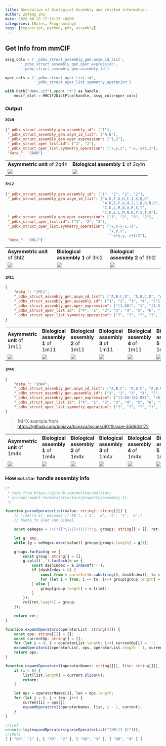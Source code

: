 ```yaml
---
title: Generation of Biological Assembly and related information
author: Zefeng Zhu
date: 2020-08-28 17:19:23 +0800
categories: [Notes, Programming]
tags: [typescript, python, pdb, assembly]
---
```


## Get Info from mmCIF

```python
assg_cols = ('_pdbx_struct_assembly_gen.asym_id_list',
       '_pdbx_struct_assembly_gen.oper_expression',
       '_pdbx_struct_assembly_gen.assembly_id')

oper_cols = ('_pdbx_struct_oper_list.id', 
             '_pdbx_struct_oper_list.symmetry_operation')

with Path("demo.cif").open('rt') as handle:
    mmcif_dict = MMCIF2DictPlus(handle, assg_cols+oper_cols)
```

### Output

#### `2Q4N`

```json
{"_pdbx_struct_assembly_gen.assembly_id": ["1"],
 "_pdbx_struct_assembly_gen.asym_id_list": ["A,B"],
 "_pdbx_struct_assembly_gen.oper_expression": ["1,2"],
 "_pdbx_struct_oper_list.id": ["1", "2"],
 "_pdbx_struct_oper_list.symmetry_operation": ["x,y,z", "-x,-y+2,z"],
 "data_": "2Q4N"}
```

<table>
    <tr>
        <td>
            <b>Asymmetric unit</b> of 2q4n
        </td>
        <td>
            <b>Biological assembly 1</b> of 2q4n
        </td>
    </tr>
    <tr>
        <td>
            <img src="https://cdn.rcsb.org/images/structures/q4/2q4n/2q4n_model-1.jpeg"/>
        </td>
        <td>
            <img src="https://cdn.rcsb.org/images/structures/q4/2q4n/2q4n_assembly-1.jpeg"/>
        </td>
    </tr>
</table>

#### `3HL2`

```json
{"_pdbx_struct_assembly_gen.assembly_id": ["1", "1", "2", "2"],
 "_pdbx_struct_assembly_gen.asym_id_list": ["A,B,F,G,H,I,J,K,Q,R",
                                            "A,B,E,F,G,H,I,J,K,Q,R,U",
                                            "C,D,L,M,N,O,P,S,T",
                                            "C,D,E,L,M,N,O,P,S,T,U"],
 "_pdbx_struct_assembly_gen.oper_expression": ["1", "2", "3", "2"],
 "_pdbx_struct_oper_list.id": ["1", "2", "3"],
 "_pdbx_struct_oper_list.symmetry_operation": ["x,x-y-1,-z",
                                               "x,y,z",
                                               "-x+y,y,-z+1/3"],
 "data_": "3HL2"}
```

<table>
    <tr>
        <td>
            <b>Asymmetric unit</b> of 3hl2
        </td>
        <td>
            <b>Biological assembly 1</b> of 3hl2
        </td>
<td>
            <b>Biological assembly 2</b> of 3hl2
        </td>
    </tr>
    <tr>
        <td>
            <img src="https://cdn.rcsb.org/images/structures/hl/3hl2/3hl2_model-1.jpeg"/>
        </td>
        <td>
            <img src="https://cdn.rcsb.org/images/structures/hl/3hl2/3hl2_assembly-1.jpeg"/>
        </td>
        <td>
            <img src="https://cdn.rcsb.org/images/structures/hl/3hl2/3hl2_assembly-2.jpeg"/>
        </td>
    </tr>
</table>

#### `1M11`

```json
{
    "data_": "1M11",
    "_pdbx_struct_assembly_gen.asym_id_list": ["A,B,C,D", "A,B,C,D", "A,B,C,D", "A,B,C,D", "A,B,C,D"],
    "_pdbx_struct_assembly_gen.assembly_id": ["1", "2", "3", "4", "5"],
    "_pdbx_struct_assembly_gen.oper_expression": ["(1-60)", "1", "(1-5)", "(1,2,6,10,23,24)", "P"],
    "_pdbx_struct_oper_list.id": ["P", "1", "2", "3", "4", "5", "6", "7", "8", "9", "10", "11", "12", "13", "14", "15", "16", "17", "18", "19", "20", "21", "22", "23", "24", "25", "26", "27", "28", "29", "30", "31", "32", "33", "34", "35", "36", "37", "38", "39", "40", "41", "42", "43", "44", "45", "46", "47", "48", "49", "50", "51", "52", "53", "54", "55", "56", "57", "58", "59", "60"],
    "_pdbx_struct_oper_list.symmetry_operation": ["?", "?", "?", "?", "?", "?", "?", "?", "?", "?", "?", "?", "?", "?", "?", "?", "?", "?", "?", "?", "?", "?", "?", "?", "?", "?", "?", "?", "?", "?", "?", "?", "?", "?", "?", "?", "?", "?", "?", "?", "?", "?", "?", "?", "?", "?", "?", "?", "?", "?", "?", "?", "?", "?", "?", "?", "?", "?", "?", "?", "?"]
}
```

<table>
    <tr>
        <td>
            <b>Asymmetric unit</b> of 1m11
        </td>
        <td>
            <b>Biological assembly 1</b> of 1m11
        </td>
        <td>
            <b>Biological assembly 2</b> of 1m11
        </td>
        <td>
            <b>Biological assembly 3</b> of 1m11
        </td>
<td>
            <b>Biological assembly 4</b> of 1m11
        </td>
        <td>
            <b>Biological assembly 5</b> of 1m11
        </td>
    </tr>
    <tr>
        <td>
            <img src="https://cdn.rcsb.org/images/structures/m1/1m11/1m11_model-1.jpeg"/>
        </td>
        <td>
            <img src="https://cdn.rcsb.org/images/structures/m1/1m11/1m11_assembly-1.jpeg"/>
        </td>
        <td>
            <img src="https://cdn.rcsb.org/images/structures/m1/1m11/1m11_assembly-2.jpeg"/>
        </td>
        <td>
            <img src="https://cdn.rcsb.org/images/structures/m1/1m11/1m11_assembly-3.jpeg"/>
        </td>
<td>
            <img src="https://cdn.rcsb.org/images/structures/m1/1m11/1m11_assembly-4.jpeg"/>
        </td>
        <td>
            <img src="https://cdn.rcsb.org/images/structures/m1/1m11/1m11_assembly-5.jpeg"/>
        </td>
    </tr>
</table>

#### `1M4X`

```json
{
    "data_": "1M4X",
    "_pdbx_struct_assembly_gen.asym_id_list": ["A,B,C", "A,B,C", "A,B,C", "A,B,C", "A,B,C", "A,B,C", "A,B,C"],
    "_pdbx_struct_assembly_gen.assembly_id": ["1", "2", "3", "4", "5", "6", "7"],
    "_pdbx_struct_assembly_gen.oper_expression": ["(1-60)(61-88)", "(61-88)", "(1-5)(61-88)", "(1,2,6,10,23,24)(61-88)", "(1-5)(63-68)", "(1,10,23)(61,62,69-88)", "(P)(61-88)"],
    "_pdbx_struct_oper_list.id": ["P", "1", "2", "3", "4", "5", "6", "7", "8", "9", "10", "11", "12", "13", "14", "15", "16", "17", "18", "19", "20", "21", "22", "23", "24", "25", "26", "27", "28", "29", "30", "31", "32", "33", "34", "35", "36", "37", "38", "39", "40", "41", "42", "43", "44", "45", "46", "47", "48", "49", "50", "51", "52", "53", "54", "55", "56", "57", "58", "59", "60", "61", "62", "63", "64", "65", "66", "67", "68", "69", "70", "71", "72", "73", "74", "75", "76", "77", "78", "79", "80", "81", "82", "83", "84", "85", "86", "87", "88"],
    "_pdbx_struct_oper_list.symmetry_operation": ["?", "?", "?", "?", "?", "?", "?", "?", "?", "?", "?", "?", "?", "?", "?", "?", "?", "?", "?", "?", "?", "?", "?", "?", "?", "?", "?", "?", "?", "?", "?", "?", "?", "?", "?", "?", "?", "?", "?", "?", "?", "?", "?", "?", "?", "?", "?", "?", "?", "?", "?", "?", "?", "?", "?", "?", "?", "?", "?", "?", "?", "?", "?", "?", "?", "?", "?", "?", "?", "?", "?", "?", "?", "?", "?", "?", "?", "?", "?", "?", "?", "?", "?", "?", "?", "?", "?", "?", "?"]
}
```

> 1M4X example from <https://github.com/biojava/biojava/issues/801#issue-356603172>

<table>
    <tr>
        <td>
            <b>Asymmetric unit</b> of 1m4x
        </td>
        <td>
            <b>Biological assembly 1</b> of 1m4x
        </td>
        <td>
            <b>Biological assembly 2</b> of 1m4x
        </td>
        <td>
            <b>Biological assembly 3</b> of 1m4x
        </td>
<td>
            <b>Biological assembly 4</b> of 1m4x
        </td>
        <td>
            <b>Biological assembly 5</b> of 1m4x
        </td>
</td>
<td>
            <b>Biological assembly 6</b> of 1m4x
        </td>
        <td>
            <b>Biological assembly 7</b> of 1m4x
        </td>
    </tr>
    <tr>
        <td>
            <img src="https://cdn.rcsb.org/images/structures/m4/1m4x/1m4x_model-1.jpeg"/>
        </td>
        <td>
            <img src="https://cdn.rcsb.org/images/structures/m4/1m4x/1m4x_assembly-1.jpeg"/>
        </td>
        <td>
            <img src="https://cdn.rcsb.org/images/structures/m4/1m4x/1m4x_assembly-2.jpeg"/>
        </td>
        <td>
            <img src="https://cdn.rcsb.org/images/structures/m4/1m4x/1m4x_assembly-3.jpeg"/>
        </td>
<td>
            <img src="https://cdn.rcsb.org/images/structures/m4/1m4x/1m4x_assembly-4.jpeg"/>
        </td>
        <td>
            <img src="https://cdn.rcsb.org/images/structures/m4/1m4x/1m4x_assembly-5.jpeg"/>
        </td>
<td>
            <img src="https://cdn.rcsb.org/images/structures/m4/1m4x/1m4x_assembly-6.jpeg"/>
        </td>
        <td>
            <img src="https://cdn.rcsb.org/images/structures/m4/1m4x/1m4x_assembly-7.jpeg"/>
        </td>
    </tr>
</table>

### How `molstar` handle assembly info

```typescript
/*
 * Code from https://github.com/molstar/molstar/
 * src/mol-model-formats/structure/property/assembly.ts
 */

function parseOperatorList(value: string): string[][] {
    // '(X0)(1-5)' becomes [['X0'], ['1', '2', '3', '4', '5']]
    // kudos to Glen van Ginkel.

    const oeRegex = /\(?([^\(\)]+)\)?]*/g, groups: string[] = [], ret: string[][] = [];

    let g: any;
    while (g = oeRegex.exec(value)) groups[groups.length] = g[1];

    groups.forEach(g => {
        const group: string[] = [];
        g.split(',').forEach(e => {
            const dashIndex = e.indexOf('-');
            if (dashIndex > 0) {
                const from = parseInt(e.substring(0, dashIndex)), to = parseInt(e.substr(dashIndex + 1));
                for (let i = from; i <= to; i++) group[group.length] = i.toString();
            } else {
                group[group.length] = e.trim();
            }
        });
        ret[ret.length] = group;
    });

    return ret;
}

function expandOperators(operatorList: string[][]) {
    const ops: string[][] = [];
    const currentOp: string[] = [];
    for (let i = 0; i < operatorList.length; i++) currentOp[i] = '';
    expandOperators1(operatorList, ops, operatorList.length - 1, currentOp);
    return ops;
}

function expandOperators1(operatorNames: string[][], list: string[][], i: number, current: string[]) {
    if (i < 0) {
        list[list.length] = current.slice(0);
        return;
    }

    let ops = operatorNames[i], len = ops.length;
    for (let j = 0; j < len; j++) {
        current[i] = ops[j];
        expandOperators1(operatorNames, list, i - 1, current);
    }
}

//[In]
console.log(expandOperators(parseOperatorList("(X0)(1-4)")));
//[Out]
[ [ "X0", "1" ], [ "X0", "2" ], [ "X0", "3" ], [ "X0", "4" ] ] 
```